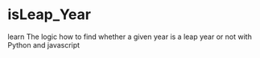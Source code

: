 # isLeap_Year
learn The logic how to find whether a given year is a leap year or not with Python and javascript

